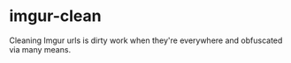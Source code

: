 # imgur-clean
Cleaning Imgur urls is dirty work when they're everywhere and obfuscated via many means.
